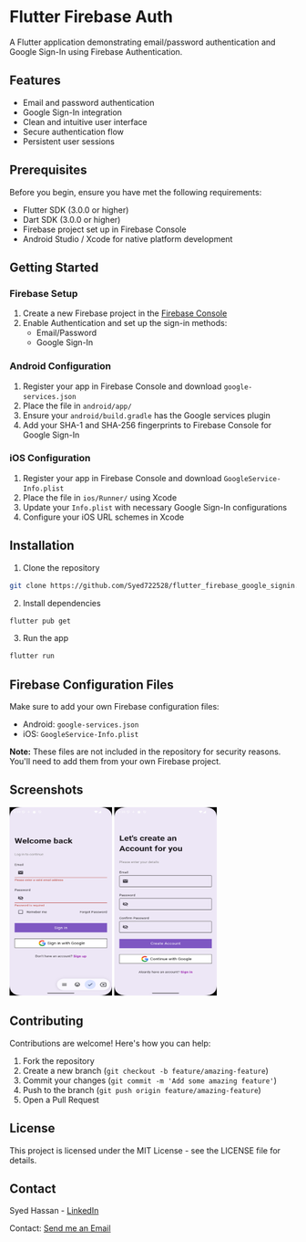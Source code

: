 # Flutter Firebase Auth

A Flutter application demonstrating email/password authentication and Google Sign-In using Firebase Authentication.

## Features

- Email and password authentication
- Google Sign-In integration
- Clean and intuitive user interface
- Secure authentication flow
- Persistent user sessions

## Prerequisites

Before you begin, ensure you have met the following requirements:
- Flutter SDK (3.0.0 or higher)
- Dart SDK (3.0.0 or higher)
- Firebase project set up in Firebase Console
- Android Studio / Xcode for native platform development

## Getting Started

### Firebase Setup

1. Create a new Firebase project in the [Firebase Console](https://console.firebase.google.com/)
2. Enable Authentication and set up the sign-in methods:
   - Email/Password
   - Google Sign-In

### Android Configuration

1. Register your app in Firebase Console and download `google-services.json`
2. Place the file in `android/app/`
3. Ensure your `android/build.gradle` has the Google services plugin
4. Add your SHA-1 and SHA-256 fingerprints to Firebase Console for Google Sign-In

### iOS Configuration

1. Register your app in Firebase Console and download `GoogleService-Info.plist`
2. Place the file in `ios/Runner/` using Xcode
3. Update your `Info.plist` with necessary Google Sign-In configurations
4. Configure your iOS URL schemes in Xcode

## Installation

1. Clone the repository
```bash
git clone https://github.com/Syed722528/flutter_firebase_google_signin.git
```

2. Install dependencies
```bash
flutter pub get
```

3. Run the app
```bash
flutter run
```

## Firebase Configuration Files

Make sure to add your own Firebase configuration files:
- Android: `google-services.json`
- iOS: `GoogleService-Info.plist`

**Note:** These files are not included in the repository for security reasons. You'll need to add them from your own Firebase project.

## Screenshots

<img src="samples/signIn.png" alt="Login Page" width="180" height ="330">
<img src="samples/register.png" alt="Login Page" width="180" height ="330">


## Contributing

Contributions are welcome! Here's how you can help:

1. Fork the repository
2. Create a new branch (`git checkout -b feature/amazing-feature`)
3. Commit your changes (`git commit -m 'Add some amazing feature'`)
4. Push to the branch (`git push origin feature/amazing-feature`)
5. Open a Pull Request

## License

This project is licensed under the MIT License - see the LICENSE file for details.

## Contact

Syed Hassan - [LinkedIn](https://www.linkedin.com/in/syed-hassan-abrar-11713a1b0/)

Contact: [Send me an Email](mailto:shibrar28@gmail.com?subject=Firebase%20Auth%20App%20Query&body=Hello,%20I%20have%20a%20question%20about%20your%20Firebase%20Auth%20app...)
